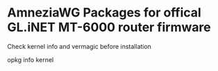 # AmneziaWG Packages for offical GL.iNET MT-6000 router firmware


Check kernel info and vermagic before installation

opkg info kernel

